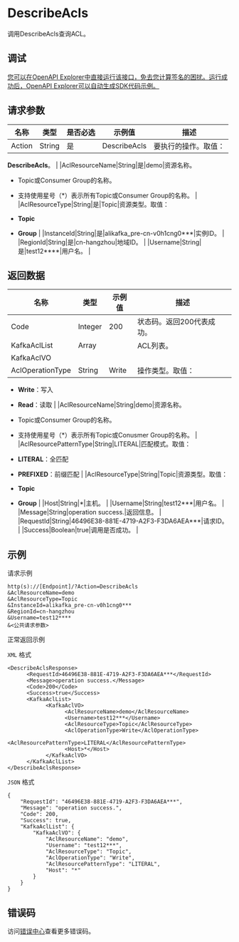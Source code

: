 # DescribeAcls

调用DescribeAcls查询ACL。

## 调试

[您可以在OpenAPI Explorer中直接运行该接口，免去您计算签名的困扰。运行成功后，OpenAPI Explorer可以自动生成SDK代码示例。](https://api.aliyun.com/#product=alikafka&api=DescribeAcls&type=RPC&version=2019-09-16)

## 请求参数

|名称|类型|是否必选|示例值|描述|
|--|--|----|---|--|
|Action|String|是|DescribeAcls|要执行的操作。取值：

 **DescribeAcls**。 |
|AclResourceName|String|是|demo|资源名称。

 -   Topic或Consumer Group的名称。
-   支持使用星号（\*）表示所有Topic或Consumer Group的名称。 |
|AclResourceType|String|是|Topic|资源类型。取值：

 -   **Topic**
-   **Group** |
|InstanceId|String|是|alikafka\_pre-cn-v0h1cng0\*\*\*|实例ID。 |
|RegionId|String|是|cn-hangzhou|地域ID。 |
|Username|String|是|test12\*\*\*\*|用户名。 |

## 返回数据

|名称|类型|示例值|描述|
|--|--|---|--|
|Code|Integer|200|状态码。返回200代表成功。 |
|KafkaAclList|Array| |ACL列表。 |
|KafkaAclVO| | | |
|AclOperationType|String|Write|操作类型。取值：

 -   **Write**：写入
-   **Read**：读取 |
|AclResourceName|String|demo|资源名称。

 -   Topic或Consumer Group的名称。
-   支持使用星号（\*）表示所有Topic或Conusmer Group的名称。 |
|AclResourcePatternType|String|LITERAL|匹配模式。取值：

 -   **LITERAL**：全匹配
-   **PREFIXED**：前缀匹配 |
|AclResourceType|String|Topic|资源类型。取值：

 -   **Topic**
-   **Group** |
|Host|String|\*|主机。 |
|Username|String|test12\*\*\*|用户名。 |
|Message|String|operation success.|返回信息。 |
|RequestId|String|46496E38-881E-4719-A2F3-F3DA6AEA\*\*\*|请求ID。 |
|Success|Boolean|true|调用是否成功。 |

## 示例

请求示例

```
http(s)://[Endpoint]/?Action=DescribeAcls
&AclResourceName=demo
&AclResourceType=Topic
&InstanceId=alikafka_pre-cn-v0h1cng0***
&RegionId=cn-hangzhou
&Username=test12****
&<公共请求参数>
```

正常返回示例

`XML` 格式

```
<DescribeAclsResponse>
      <RequestId>46496E38-881E-4719-A2F3-F3DA6AEA***</RequestId>
      <Message>operation success.</Message>
      <Code>200</Code>
      <Success>true</Success>
      <KafkaAclList>
            <KafkaAclVO>
                  <AclResourceName>demo</AclResourceName>
                  <Username>test12***</Username>
                  <AclResourceType>Topic</AclResourceType>
                  <AclOperationType>Write</AclOperationType>
                  <AclResourcePatternType>LITERAL</AclResourcePatternType>
                  <Host>*</Host>
            </KafkaAclVO>
      </KafkaAclList>
</DescribeAclsResponse>
```

`JSON` 格式

```
{
    "RequestId": "46496E38-881E-4719-A2F3-F3DA6AEA***",
    "Message": "operation success.",
    "Code": 200,
    "Success": true,
    "KafkaAclList": {
        "KafkaAclVO": {
            "AclResourceName": "demo",
            "Username": "test12***",
            "AclResourceType": "Topic",
            "AclOperationType": "Write",
            "AclResourcePatternType": "LITERAL",
            "Host": "*"
        }
    }
}
```

## 错误码

访问[错误中心](https://error-center.aliyun.com/status/product/alikafka)查看更多错误码。

